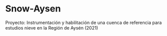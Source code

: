 # Snow-Aysen

Proyecto: Instrumentación y habilitación de una cuenca de referencia para estudios nieve en la Región de Aysén (2021)
